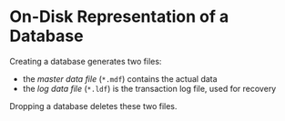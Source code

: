 # On-Disk Representation of a Database #

Creating a database generates two files:

- the *master data file* (`*.mdf`) contains the actual data
- the *log data file* (`*.ldf`) is the transaction log file, used for recovery

Dropping a database deletes these two files.
